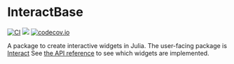 # InteractBase

[![CI](https://github.com/piever/InteractBase.jl/workflows/CI/badge.svg?branch=master)](https://github.com/piever/InteractBase.jl/actions?query=workflow%3ACI+branch%3Amaster)
[![](https://img.shields.io/badge/docs-latest-blue.svg)](https://JuliaGizmos.github.io/Interact.jl/latest)
[![codecov.io](http://codecov.io/github/piever/InteractBase.jl/coverage.svg?branch=master)](http://codecov.io/github/piever/InteractBase.jl?branch=master)

A package to create interactive widgets in Julia. The user-facing package is [Interact](https://github.com/JuliaGizmos/Interact.jl) See [the API reference](https://juliagizmos.github.io/Interact.jl/latest/widgets.html) to see which widgets are implemented.
